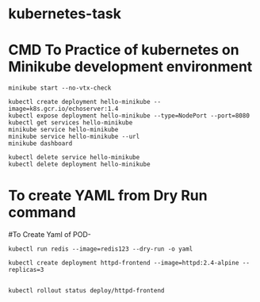 # kubernetes-task

# CMD To Practice of kubernetes on Minikube development environment
```
minikube start --no-vtx-check

kubectl create deployment hello-minikube --image=k8s.gcr.io/echoserver:1.4
kubectl expose deployment hello-minikube --type=NodePort --port=8080
kubectl get services hello-minikube
minikube service hello-minikube
minikube service hello-minikube --url
minikube dashboard

kubectl delete service hello-minikube
kubectl delete deployment hello-minikube
```
# To create YAML from Dry Run command 
#To Create Yaml of POD-

```
kubectl run redis --image=redis123 --dry-run -o yaml

kubectl create deployment httpd-frontend --image=httpd:2.4-alpine --replicas=3


kubectl rollout status deploy/httpd-frontend
```
